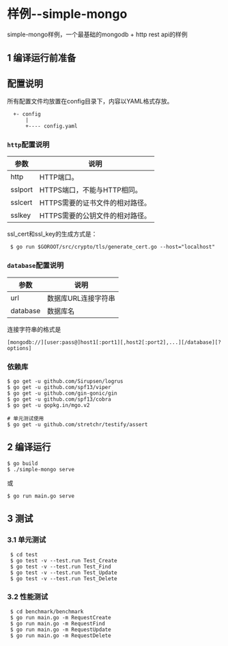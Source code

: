 样例--simple-mongo
==================

simple-mongo样例，一个最基础的mongodb + http rest api的样例

## 1 编译运行前准备

## 配置说明

所有配置文件均放置在config目录下，内容以YAML格式存放。

```
  +- config
      |
      +---- config.yaml
```

###  `http`配置说明

参数     | 说明
------- | ------------------
http    | HTTP端口。
sslport | HTTPS端口，不能与HTTP相同。
sslcert | HTTPS需要的证书文件的相对路径。
sslkey  | HTTPS需要的公钥文件的相对路径。

ssl_cert和ssl_key的生成方式是：

```
 $ go run $GOROOT/src/crypto/tls/generate_cert.go --host="localhost"
```

### `database`配置说明

参数      | 说明
-------- | ------------------
url      | 数据库URL连接字符串
database | 数据库名

连接字符串的格式是

`[mongodb://][user:pass@]host1[:port1][,host2[:port2],...][/database][?options]`

### 依赖库

```shell
$ go get -u github.com/Sirupsen/logrus
$ go get -u github.com/spf13/viper
$ go get -u github.com/gin-gonic/gin
$ go get -u github.com/spf13/cobra
$ go get -u gopkg.in/mgo.v2

# 单元测试使用
$ go get -u github.com/stretchr/testify/assert
```

## 2 编译运行

```shell
$ go build
$ ./simple-mongo serve
```

或

```shell
$ go run main.go serve
```

## 3 测试

### 3.1 单元测试

```shell
 $ cd test
 $ go test -v --test.run Test_Create
 $ go test -v --test.run Test_Find
 $ go test -v --test.run Test_Update
 $ go test -v --test.run Test_Delete
```

### 3.2 性能测试

```shell
 $ cd benchmark/benchmark
 $ go run main.go -m RequestCreate
 $ go run main.go -m RequestFind
 $ go run main.go -m RequestUpdate
 $ go run main.go -m RequestDelete
```
